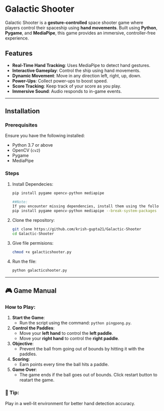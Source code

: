 # Galactic Shooter

Galactic Shooter is a **gesture-controlled** space shooter game where players control their spaceship using **hand movements**. Built using **Python**, **Pygame**, and **MediaPipe**, this game provides an immersive, controller-free experience.

## Features
- **Real-Time Hand Tracking**: Uses MediaPipe to detect hand gestures.
- **Interactive Gameplay**: Control the ship using hand movements.
- **Dynamic Movement**: Move in any direction left, right, up, down.
- **Power-Ups**: Collect power-ups to boost speed.
- **Score Tracking**: Keep track of your score as you play.
- **Immersive Sound**: Audio responds to in-game events.
---

## Installation

### Prerequisites
Ensure you have the following installed:
- Python 3.7 or above
- OpenCV (`cv2`)
- Pygame
- MediaPipe

### Steps

1. Install Dependecies:
   ```bash
   pip install pygame opencv-python mediapipe

   ##Note:
   If you encounter missing dependencies, install them using the following command:
   pip install pygame opencv-python mediapipe --break-system-packages

2. Clone the repository:
   ```bash
   git clone https://github.com/krish-gupta21/Galactic-Shooter
   cd Galactic-Shooter
   
3. Give file permisions:
   ```bash
   chmod +x galacticshooter.py

4. Run the file:
   ```bash
   python galacticshooter.py

---

## 🎮 Game Manual

### How to Play:
1. **Start the Game**:
   - Run the script using the command: `python pingpong.py`.
2. **Control the Paddles**:
   - Move your **left hand** to control the **left paddle**.
   - Move your **right hand** to control the **right paddle**.
3. **Objective**:
   - Prevent the ball from going out of bounds by hitting it with the paddles.
4. **Scoring**:
   - Earn points every time the ball hits a paddle.
5. **Game Over**:
   - The game ends if the ball goes out of bounds. Click restart button to reatart the game.

### 📝 Tip:
Play in a well-lit environment for better hand detection accuracy.


   
